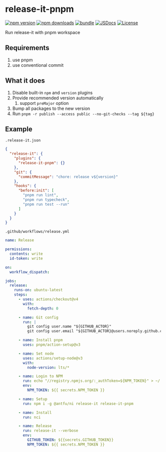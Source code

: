 # release-it-pnpm

[![npm version][npm-version-src]][npm-version-href]
[![npm downloads][npm-downloads-src]][npm-downloads-href]
[![bundle][bundle-src]][bundle-href]
[![JSDocs][jsdocs-src]][jsdocs-href]
[![License][license-src]][license-href]

Run release-it with pnpm workspace

## Requirements

1. use pnpm
1. use conventional commit

## What it does

1. Disable built-in `npm` and `version` plugins
1. Provide recommended version automatically
   1. support `preMajor` option
1. Bump all packages to the new version
1. Run `pnpm -r publish --access public --no-git-checks --tag ${tag}`

## Example

`.release-it.json`

```json
{
  "release-it": {
    "plugins": {
      "release-it-pnpm": {}
    },
    "git": {
      "commitMessage": "chore: release v${version}"
    },
    "hooks": {
      "before:init": [
        "pnpm run lint",
        "pnpm run typecheck",
        "pnpm run test --run"
      ]
    }
  }
}
```

`.github/workflows/release.yml`

```yaml
name: Release

permissions:
  contents: write
  id-token: write

on:
  workflow_dispatch:

jobs:
  release:
    runs-on: ubuntu-latest
    steps:
      - uses: actions/checkout@v4
        with:
          fetch-depth: 0

      - name: Git config
        run: |
          git config user.name "${GITHUB_ACTOR}"
          git config user.email "${GITHUB_ACTOR}@users.noreply.github.com"

      - name: Install pnpm
        uses: pnpm/action-setup@v3

      - name: Set node
        uses: actions/setup-node@v3
        with:
          node-version: lts/*

      - name: Login to NPM
        run: echo "//registry.npmjs.org/:_authToken=${NPM_TOKEN}" > ~/.npmrc
        env:
          NPM_TOKEN: ${{ secrets.NPM_TOKEN }}

      - name: Setup
        run: npm i -g @antfu/ni release-it release-it-pnpm

      - name: Install
        run: nci

      - name: Release
        run: release-it --verbose
        env:
          GITHUB_TOKEN: ${{secrets.GITHUB_TOKEN}}
          NPM_TOKEN: ${{ secrets.NPM_TOKEN }}
```

<!-- Badges -->

[npm-version-src]: https://img.shields.io/npm/v/release-it-pnpm?style=flat&colorA=080f12&colorB=1fa669
[npm-version-href]: https://npmjs.com/package/release-it-pnpm
[npm-downloads-src]: https://img.shields.io/npm/dm/release-it-pnpm?style=flat&colorA=080f12&colorB=1fa669
[npm-downloads-href]: https://npmjs.com/package/release-it-pnpm
[bundle-src]: https://img.shields.io/bundlephobia/minzip/release-it-pnpm?style=flat&colorA=080f12&colorB=1fa669&label=minzip
[bundle-href]: https://bundlephobia.com/result?p=release-it-pnpm
[license-src]: https://img.shields.io/github/license/hyoban/release-it-pnpm.svg?style=flat&colorA=080f12&colorB=1fa669
[license-href]: https://github.com/hyoban/release-it-pnpm/blob/main/LICENSE
[jsdocs-src]: https://img.shields.io/badge/jsdocs-reference-080f12?style=flat&colorA=080f12&colorB=1fa669
[jsdocs-href]: https://www.jsdocs.io/package/release-it-pnpm
